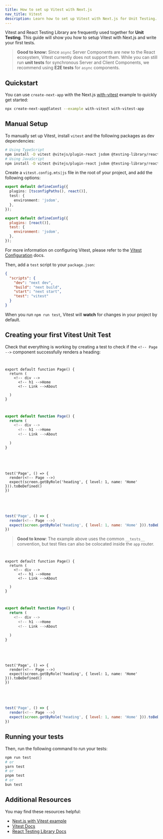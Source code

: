 ```yaml
---
title: How to set up Vitest with Next.js
nav_title: Vitest
description: Learn how to set up Vitest with Next.js for Unit Testing.
---
```


Vitest and React Testing Library are frequently used together for **Unit Testing**. This guide will show you how to setup Vitest with Next.js and write your first tests.

> **Good to know:** Since `async` Server Components are new to the React ecosystem, Vitest currently does not support them. While you can still run **unit tests** for synchronous Server and Client Components, we recommend using **E2E tests** for `async` components.

## Quickstart

You can use `create-next-app` with the Next.js [with-vitest](https://github.com/vercel/next.js/tree/canary/examples/with-vitest) example to quickly get started:

```bash filename="Terminal"
npx create-next-app@latest --example with-vitest with-vitest-app
```

## Manual Setup

To manually set up Vitest, install `vitest` and the following packages as dev dependencies:

```bash filename="Terminal"
# Using TypeScript
npm install -D vitest @vitejs/plugin-react jsdom @testing-library/react @testing-library/dom vite-tsconfig-paths
# Using JavaScript
npm install -D vitest @vitejs/plugin-react jsdom @testing-library/react @testing-library/dom
```

Create a `vitest.config.mts|js` file in the root of your project, and add the following options:

```ts filename="vitest.config.mts" switcher
export default defineConfig({
  plugins: [tsconfigPaths(), react()],
  test: {
    environment: 'jsdom',
  },
});
```

```js filename="vitest.config.js" switcher
export default defineConfig({
  plugins: [react()],
  test: {
    environment: 'jsdom',
  },
});
```

For more information on configuring Vitest, please refer to the [Vitest Configuration](https://vitest.dev/config/#configuration) docs.

Then, add a `test` script to your `package.json`:

```json filename="package.json"
{
  "scripts": {
    "dev": "next dev",
    "build": "next build",
    "start": "next start",
    "test": "vitest"
  }
}
```

When you run `npm run test`, Vitest will **watch** for changes in your project by default.

## Creating your first Vitest Unit Test

Check that everything is working by creating a test to check if the `<!-- Page -->` component successfully renders a heading:

<!-- AppOnly -->

```tsx filename="app/page.tsx" switcher


export default function Page() {
  return (
    <!-- div -->
      <!-- h1 -->Home
      <!-- Link -->About

  )
}
```

```jsx filename="app/page.jsx" switcher


export default function Page() {
  return (
    <!-- div -->
      <!-- h1 -->Home
      <!-- Link -->About

  )
}
```

```tsx filename="__tests__/page.test.tsx" switcher




test('Page', () => {
  render(<!-- Page -->)
  expect(screen.getByRole('heading', { level: 1, name: 'Home' })).toBeDefined()
})
```

```jsx filename="__tests__/page.test.jsx" switcher




test('Page', () => {
  render(<!-- Page -->)
  expect(screen.getByRole('heading', { level: 1, name: 'Home' })).toBeDefined()
})
```

> **Good to know**: The example above uses the common `__tests__` convention, but test files can also be colocated inside the `app` router.

<!-- PagesOnly -->

```tsx filename="pages/index.tsx" switcher


export default function Page() {
  return (
    <!-- div -->
      <!-- h1 -->Home
      <!-- Link -->About

  )
}
```

```jsx filename="pages/index.jsx" switcher


export default function Page() {
  return (
    <!-- div -->
      <!-- h1 -->Home
      <!-- Link -->About

  )
}
```

```tsx filename="__tests__/index.test.tsx" switcher




test('Page', () => {
  render(<!-- Page -->)
  expect(screen.getByRole('heading', { level: 1, name: 'Home' })).toBeDefined()
})
```

```jsx filename="__tests__/index.test.jsx" switcher




test('Page', () => {
  render(<!-- Page -->)
  expect(screen.getByRole('heading', { level: 1, name: 'Home' })).toBeDefined()
})
```

## Running your tests

Then, run the following command to run your tests:

```bash filename="Terminal"
npm run test
# or
yarn test
# or
pnpm test
# or
bun test
```

## Additional Resources

You may find these resources helpful:

- [Next.js with Vitest example](https://github.com/vercel/next.js/tree/canary/examples/with-vitest)
- [Vitest Docs](https://vitest.dev/guide/)
- [React Testing Library Docs](https://testing-library.com/docs/react-testing-library/intro/)
